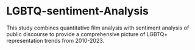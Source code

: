 # LGBTQ-sentiment-Analysis
This study combines quantitative film analysis with sentiment analysis of public discourse to provide a comprehensive picture of LGBTQ+ representation trends from 2010-2023.
